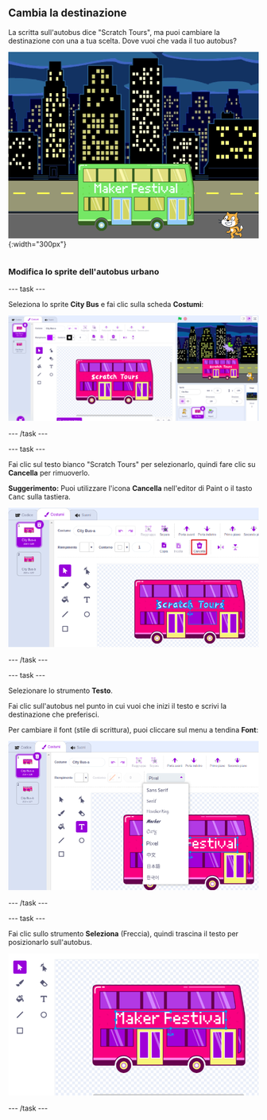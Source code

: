 ## Cambia la destinazione

<div style="display: flex; flex-wrap: wrap">
<div style="flex-basis: 200px; flex-grow: 1; margin-right: 15px;">
La scritta sull'autobus dice "Scratch Tours", ma puoi cambiare la destinazione con una a tua scelta. Dove vuoi che vada il tuo autobus?  
</div>
<div>

![L'autobus con il testo "Maker Festival".](images/maker-bus.png){:width="300px"}

</div>
</div>

### Modifica lo sprite dell'autobus urbano

--- task ---

Seleziona lo sprite **City Bus** e fai clic sulla scheda **Costumi**:

![Il costume nell editor di Paint.](images/costumes-bus-sprite-highlighted.png)

--- /task ---

--- task ---

Fai clic sul testo bianco "Scratch Tours" per selezionarlo, quindi fare clic su **Cancella** per rimuoverlo.

**Suggerimento:** Puoi utilizzare l'icona **Cancella** nell'editor di Paint o il tasto <kbd>Canc</kbd> sulla tastiera.

![Il testo sull'autobus e l'icona Cancella evidenziati.](images/bus-delete-text.png)

--- /task ---

--- task ---

Selezionare lo strumento **Testo**.

Fai clic sull'autobus nel punto in cui vuoi che inizi il testo e scrivi la destinazione che preferisci.

Per cambiare il font (stile di scrittura), puoi cliccare sul menu a tendina **Font**:

![Il menu "Font" selezionato nella parte superiore centrale dell'editor di Paint.](images/bus-text-font.png)

--- /task ---

--- task ---

Fai clic sullo strumento **Seleziona** (Freccia), quindi trascina il testo per posizionarlo sull'autobus.

![Il testo sull'autobus e lo strumento Seleziona evidenziati.](images/bus-destination-centered.png)

--- /task ---

